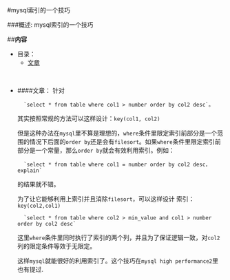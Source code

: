 #mysql索引的一个技巧

###概述:
mysql索引的一个技巧


##**内容**

* 目录：
    * [文章](#user-content-文章)

<br>


* ####文章：
    针对

    	`select * from table where col1 > number order by col2 desc`。

	其实按照常规的方法可以这样设计：`key(col1, col2)`

	但是这种办法在`mysql`里不算是理想的，`where`条件里限定索引前部分是一个范围的情况下后面的`order by`还是会有`filesort`。如果`where`条件里限定索引前部分是一个常量，那么`order by`就会有效利用索引。例如：

		`select * from table where col1 = number order by col2 desc，explain`

	的结果就不错。


	为了让它能够利用上索引并且消除`filesort`，可以这样设计
	索引：`key(col2,col1)`

		`select * from table where col2 > min_value and col1 > number order by col2 desc`

	这里`where`条件里同时执行了索引的两个列，并且为了保证逻辑一致，对`col2`列的限定条件等效于无限定。

	这样`mysql`就能很好的利用索引了。这个技巧在`mysql high performance2`里也有提过.